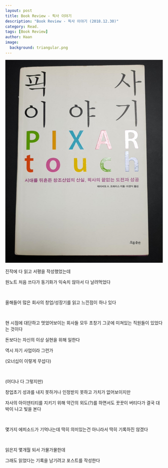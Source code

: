 ```yaml
---
layout: post
title: Book Review - 픽사 이야기
description: "Book Review - 픽사 이야기 (2018.12.30)" 
category: Read.
tags: [Book Review]
author: Haan
image:
  background: triangular.png
---
```

<img src="/assets/img/pixartouch.jpg">
<br/>
<p>진작에 다 읽고 서평을 작성했었는데</p>
<p>원노트 처음 쓰다가 동기화가 익숙치 않아서 다 날려먹었다</p>
<br/>
<p>올해들어 많은 회사의 창업/성장기를 읽고 느낀점이 하나 있다</p>
<br/>
<p>현 시점에 대단하고 멋었어보이는 회사들 모두 초창기 그곳에 미쳐있는 직원들이 있었다는 것이다</p>
<p>돈보다는 자신의 이상 실현을 위해 일한다</p>
<p>역시 자기 사업이라 그런가 </p>
<p>(오너십이 이렇게 무섭다)</p>
<br/>
<p>(어디나 다 그렇지만)</p>
<p>창업초기 성과를 내지 못하거나 인정받지 못하고 가치가 없어보이지만 </p>
<p>자사의 아이덴티티를 지키기 위해 약간의 외도(?)를 하면서도 꿋꿋이 버티다가 결국 대박이 나고 빛을 본다</p>
<br/>
<p>몇가지 에피소드가 기억나는데 딱히 의미있는건 아니라서 딱히 기록하진 않겠다</p>
<br/>
<p>읽은지 몇개월 되서 가물가물한데</p>
<p>그래도 읽었다는 기록을 남기려고 포스트를  작성한다</p>
